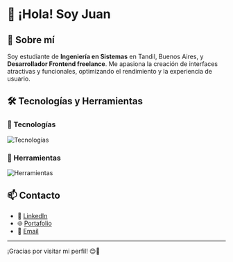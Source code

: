 # 👋 ¡Hola! Soy Juan

## 🚀 Sobre mí
Soy estudiante de **Ingeniería en Sistemas** en Tandil, Buenos Aires, y **Desarrollador Frontend freelance**. Me apasiona la creación de interfaces atractivas y funcionales, optimizando el rendimiento y la experiencia de usuario.

## 🛠️ Tecnologías y Herramientas

### 📌 Tecnologías
<div>
  <img src="https://skillicons.dev/icons?i=html,css,js,ts,react,tailwind,astro,java" alt="Tecnologías" />
</div>

### 🔧 Herramientas
<div >
  <img src="https://skillicons.dev/icons?i=git,github,figma,notion,vscode" alt="Herramientas" />
</div>




## 📫 Contacto
- 💼 [LinkedIn](https://juanpenalba.vercel.app) 
- 🌐 [Portafolio](https://www.linkedin.com/in/juan-peñalba-0025b6246/)
- 📩 [Email](mailto:juantandil123@gmail.com) 
---
¡Gracias por visitar mi perfil! 😊🚀





